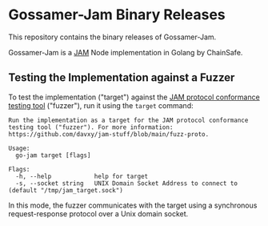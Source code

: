 # Gossamer-Jam Binary Releases

This repository contains the binary releases of Gossamer-Jam.

Gossamer-Jam is a [JAM](https://graypaper.com/) Node implementation in Golang by ChainSafe.

## Testing the Implementation against a Fuzzer

To test the implementation ("target") against the [JAM protocol conformance testing tool](https://github.com/davxy/jam-stuff/blob/main/fuzz-proto/README.md) ("fuzzer"),
run it using the `target` command:

```
Run the implementation as a target for the JAM protocol conformance testing tool ("fuzzer"). For more information: https://github.com/davxy/jam-stuff/blob/main/fuzz-proto.

Usage:
  go-jam target [flags]

Flags:
  -h, --help            help for target
  -s, --socket string   UNIX Domain Socket Address to connect to (default "/tmp/jam_target.sock")
```

In this mode, the fuzzer communicates with the target using a synchronous request-response protocol over a Unix domain socket.
